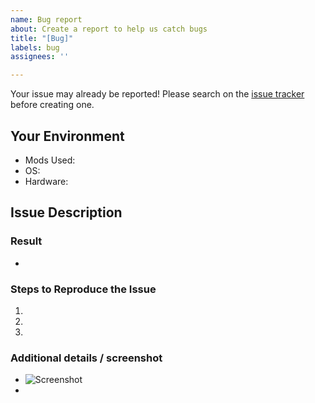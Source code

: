 ```yaml
---
name: Bug report
about: Create a report to help us catch bugs
title: "[Bug]"
labels: bug
assignees: ''

---
```


<!-- 
This is a comment and will be hidden :)
Please fill out this below, the more information you provide, the quicker we can resolve this issue.
Template borrowed from: https://github.com/stevemao/github-issue-templates
-->

Your issue may already be reported!
Please search on the [issue tracker](../) before creating one.

## Your Environment
<!--- Include as many relevant details about the environment you experienced the bug in -->
* Mods Used: <!--- Attaching a Profile.txt from the Alternate Mod Launcher is sufficient and quick. Otherwise, post a link to the collection in question -->
* OS:
* Hardware: <!--- CPU, RAM, Drive Space, etc. -->

## Issue Description
<!--- If you're describing a bug, tell us what should happen -->

### Result
<!--- If describing a bug, tell us what happens instead -->
-

### Steps to Reproduce the Issue
<!--- Provide a link to a live example, or an unambiguous set of steps to -->
<!--- reproduce this bug. Include code to reproduce, if relevant -->
1.  
2. 
3. 

### Additional details / screenshot
<!--- Having screenshots with the bug clearly marked or even videos of the bug in action would really help identify the problem -->

- ![Screenshot]()
-
